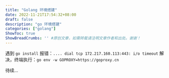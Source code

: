 ```yaml
---
title: "Golang 环境搭建"
date: 2022-11-21T17:54:32+08:00
draft: false
description: "go 环境搭建"
categories: ["golang"]
ShowToc: true
ShowBreadCrumbs: '' #原创文章，如需转载请注明文章作者和出处。谢谢！
---
```



遇到 `go install` 报错：`.... dial tcp 172.217.160.113:443: i/o timeout` 解决，终端执行：`go env -w GOPROXY=https://goproxy.cn`

待续...